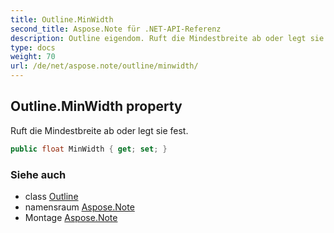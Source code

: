 ```yaml
---
title: Outline.MinWidth
second_title: Aspose.Note für .NET-API-Referenz
description: Outline eigendom. Ruft die Mindestbreite ab oder legt sie fest.
type: docs
weight: 70
url: /de/net/aspose.note/outline/minwidth/
---
```

## Outline.MinWidth property

Ruft die Mindestbreite ab oder legt sie fest.

```csharp
public float MinWidth { get; set; }
```

### Siehe auch

* class [Outline](../)
* namensraum [Aspose.Note](../../outline/)
* Montage [Aspose.Note](../../../)


